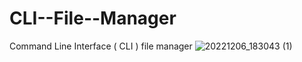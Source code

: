 # CLI--File--Manager
Command Line Interface ( CLI ) file manager
![20221206_183043 (1)](https://user-images.githubusercontent.com/94318094/205920181-dde1fad7-3384-4a89-ac53-7c57617f6278.gif)
